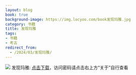 ```yaml
---
layout: blog
book: true
background-image: https://img.locyoo.com/book发现玛雅.jpg
category: 书籍
title: 发现玛雅
tags:
- 书籍
- 考古
redirect_from:
  - /2024/03/发现玛雅/
---
```

![](https://img.locyoo.com/book发现玛雅.jpg)
发现玛雅: <a name = "ref1" href="https://url18.ctfile.com/f/50983618-1357862630-7264a0?p=3619">点击下载</a>，访问密码请点击右上方“关于”自行查看